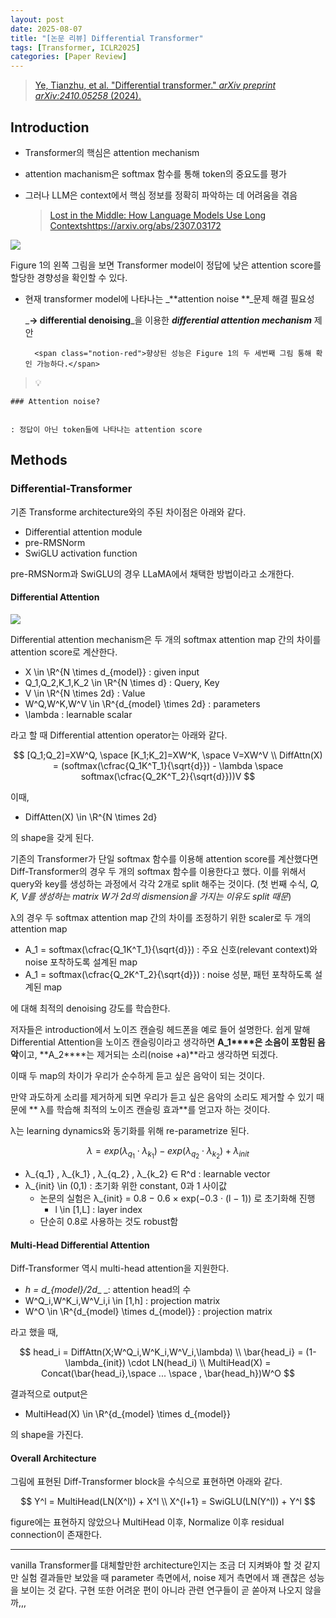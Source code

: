 ```yaml
---
layout: post
date: 2025-08-07
title: "[논문 리뷰] Differential Transformer"
tags: [Transformer, ICLR2025]
categories: [Paper Review]
---
```


> [Ye, Tianzhu, et al. "Differential transformer." ](https://arxiv.org/abs/2410.05258)[_arXiv preprint arXiv:2410.05258_](https://arxiv.org/abs/2410.05258)[ (2024).](https://arxiv.org/abs/2410.05258)



## Introduction

- Transformer의 핵심은 attention mechanism
- attention machanism은 softmax 함수를 통해 token의 중요도를 평가
- 그러나 LLM은 context에서 핵심 정보를 정확히 파악하는 데 어려움을 겪음

	> [Lost in the Middle: How Language Models Use Long Contextshttps://arxiv.org/abs/2307.03172](https://arxiv.org/abs/2307.03172)


![](https://prod-files-secure.s3.us-west-2.amazonaws.com/542b861c-36a8-4051-84e5-8804b6728dba/9083ea56-691a-4752-ae26-47f403431ac8/image.png?X-Amz-Algorithm=AWS4-HMAC-SHA256&X-Amz-Content-Sha256=UNSIGNED-PAYLOAD&X-Amz-Credential=ASIAZI2LB466WZN7CWS3%2F20250928%2Fus-west-2%2Fs3%2Faws4_request&X-Amz-Date=20250928T040059Z&X-Amz-Expires=3600&X-Amz-Security-Token=IQoJb3JpZ2luX2VjECoaCXVzLXdlc3QtMiJHMEUCICMHu%2BBihO4%2FwmfgXQETfL6Q6goF5DHWWKz%2Fc2JBh%2FQaAiEA8f5ONkTPfYGkR1INB9efjqvi15ThhEIFfrfC6BdyCQcqiAQIsv%2F%2F%2F%2F%2F%2F%2F%2F%2F%2FARAAGgw2Mzc0MjMxODM4MDUiDB%2FygjjKPYikWeEypSrcA1M86Ece3JzKKuQU%2BnzjUb%2BAA2sLmfoX0a2xocDDysBSDbanuHDnrdas4P0K%2BhW8mEuTRqKgiHHHy1BISKZGY8pq%2BDrimooS7pTaikZNqa71s51Frul0LINJ%2BsClnbOnmqEhl0DuBxs8Vp3EsxmgU70TkHw3JpOhtllJI6h%2Fh1kGVdhlLuQq5huryrQ6nofSofsfQ3CD0rWM%2BJWt%2Fw692D33wi5y7vTsbG%2B0ScXqrN%2B0PBCxMUrOlgMgi9luvpb%2Fp9QHD0P9kR%2BlXLJDlT7%2B1XKNUeAMvX8s%2BTrGMMudOFBczdxE%2BdCjU0A9GFv2mwpajBCE%2Ff9ZJJDow5ElMc4XolzqvcTQcOVNEbgG7tqEZ4rST%2FQv25co4xpsrwKH0poyV5DfpNCDvbPuHucTnDBuTz1CPJJkaSCsNUumI7eG7auApEfIzacE1eIEbwLMM3kAzh1Ujdbjr9PYubwLPvxwWpbwmLGgVvVb7WOfUDOjwbRcPlJAcRI0CVSfvg8axsrIrliDetFgb7v6DWupMR5AlFDFP2Fhj3yiDrif%2BsWNEY5C2jmB8Tfw7Cw7T9qUDOU7N9%2FL%2FB7TkYBDihlu9NltfYHglQl5QGTQ%2B5Lrm5%2B6hrHLHaVgeGkIxo9QGHa7MJOa4sYGOqUBsBdYpPV3m7ZxtQKp7tknAglaNuWbbIFFo8TTMM%2FG3g5iO9eP4wNz86eD4vyf841hO3E9nyApNIKQ4DVxrW3ANinnhODYjzXTvWdurmQIlOqPcOIxoaQ18B1I0Gc6NM4ABJbO7ZfKM5mP4A9dIp4xxFmxE7gi9Z31Td7t1%2FCs1ZN0YYhBxr73VorGaqCoj83Em%2Bq2ge%2FvpaFM1on%2FLatMAmp83zax&X-Amz-Signature=8ea936a2e1465522f7ee47345fdbdd5da56524cbc039043d7adbb445e72bc95f&X-Amz-SignedHeaders=host&x-amz-checksum-mode=ENABLED&x-id=GetObject)


Figure 1의 왼쪽 그림을 보면 Transformer model이 정답에 낮은 attention score를 할당한 경향성을 확인할 수 있다.

- 현재 transformer model에 나타나는 _**attention noise **_문제 해결 필요성

	_**→ differential denoising**_을 이용한 _**differential attention mechanism**_ 제안


		<span class="notion-red">향상된 성능은 Figure 1의 두 세번째 그림 통해 확인 가능하다.</span>


> 💡 


	### Attention noise?


	: 정답이 아닌 token들에 나타나는 attention score



## Methods



### Differential-Transformer


기존 Transforme architecture와의 주된 차이점은 아래와 같다.

- Differential attention module
- pre-RMSNorm
- SwiGLU activation function

pre-RMSNorm과 SwiGLU의 경우 LLaMA에서 채택한 방법이라고 소개한다.



#### Differential Attention


![](https://prod-files-secure.s3.us-west-2.amazonaws.com/542b861c-36a8-4051-84e5-8804b6728dba/116d70b2-1963-4810-9167-f4c7d8a06e8f/image.png?X-Amz-Algorithm=AWS4-HMAC-SHA256&X-Amz-Content-Sha256=UNSIGNED-PAYLOAD&X-Amz-Credential=ASIAZI2LB466WZN7CWS3%2F20250928%2Fus-west-2%2Fs3%2Faws4_request&X-Amz-Date=20250928T040059Z&X-Amz-Expires=3600&X-Amz-Security-Token=IQoJb3JpZ2luX2VjECoaCXVzLXdlc3QtMiJHMEUCICMHu%2BBihO4%2FwmfgXQETfL6Q6goF5DHWWKz%2Fc2JBh%2FQaAiEA8f5ONkTPfYGkR1INB9efjqvi15ThhEIFfrfC6BdyCQcqiAQIsv%2F%2F%2F%2F%2F%2F%2F%2F%2F%2FARAAGgw2Mzc0MjMxODM4MDUiDB%2FygjjKPYikWeEypSrcA1M86Ece3JzKKuQU%2BnzjUb%2BAA2sLmfoX0a2xocDDysBSDbanuHDnrdas4P0K%2BhW8mEuTRqKgiHHHy1BISKZGY8pq%2BDrimooS7pTaikZNqa71s51Frul0LINJ%2BsClnbOnmqEhl0DuBxs8Vp3EsxmgU70TkHw3JpOhtllJI6h%2Fh1kGVdhlLuQq5huryrQ6nofSofsfQ3CD0rWM%2BJWt%2Fw692D33wi5y7vTsbG%2B0ScXqrN%2B0PBCxMUrOlgMgi9luvpb%2Fp9QHD0P9kR%2BlXLJDlT7%2B1XKNUeAMvX8s%2BTrGMMudOFBczdxE%2BdCjU0A9GFv2mwpajBCE%2Ff9ZJJDow5ElMc4XolzqvcTQcOVNEbgG7tqEZ4rST%2FQv25co4xpsrwKH0poyV5DfpNCDvbPuHucTnDBuTz1CPJJkaSCsNUumI7eG7auApEfIzacE1eIEbwLMM3kAzh1Ujdbjr9PYubwLPvxwWpbwmLGgVvVb7WOfUDOjwbRcPlJAcRI0CVSfvg8axsrIrliDetFgb7v6DWupMR5AlFDFP2Fhj3yiDrif%2BsWNEY5C2jmB8Tfw7Cw7T9qUDOU7N9%2FL%2FB7TkYBDihlu9NltfYHglQl5QGTQ%2B5Lrm5%2B6hrHLHaVgeGkIxo9QGHa7MJOa4sYGOqUBsBdYpPV3m7ZxtQKp7tknAglaNuWbbIFFo8TTMM%2FG3g5iO9eP4wNz86eD4vyf841hO3E9nyApNIKQ4DVxrW3ANinnhODYjzXTvWdurmQIlOqPcOIxoaQ18B1I0Gc6NM4ABJbO7ZfKM5mP4A9dIp4xxFmxE7gi9Z31Td7t1%2FCs1ZN0YYhBxr73VorGaqCoj83Em%2Bq2ge%2FvpaFM1on%2FLatMAmp83zax&X-Amz-Signature=9b4f60c1ed80a9ed010744acfd002082e9531adfebc2e20fe1951b5fe964bd41&X-Amz-SignedHeaders=host&x-amz-checksum-mode=ENABLED&x-id=GetObject)


Differential attention mechanism은 두 개의 softmax attention map 간의 차이를 attention score로 계산한다.

- X \in \R^{N \times d\_{model}} : given input
- Q\_1,Q\_2,K\_1,K\_2 \in \R^{N \times d} : Query, Key
- V \in \R^{N \times 2d} : Value
- W^Q,W^K,W^V \in \R^{d\_{model} \times 2d} : parameters
- \lambda : learnable scalar

라고 할 때 Differential attention operator는 아래와 같다.


$$
[Q_1;Q_2]=XW^Q, \space [K_1;K_2]=XW^K, \space V=XW^V \\
DiffAttn(X) = (softmax(\cfrac{Q_1K^T_1}{\sqrt{d}}) - \lambda \space softmax(\cfrac{Q_2K^T_2}{\sqrt{d}}))V
$$


이때,

- DiffAtten(X) \in \R^{N \times 2d}

의 shape을 갖게 된다.


기존의 Transformer가 단일 softmax 함수를 이용해 attention score를 계산했다면 Diff-Transformer의 경우 두 개의 softmax 함수를 이용한다고 했다. 이를 위해서 query와 key를 생성하는 과정에서 각각 2개로 split 해주는 것이다. <span class="notion-red">(첫 번째 수식, </span><span class="notion-red">_Q, K, V를 생성하는 matrix W가 2d의 dismension을 가지는 이유도 split 때문_</span><span class="notion-red">)</span>


 λ의 경우 두 softmax attention map 간의 차이를 조정하기 위한 scaler로 두 개의 attention map

- A\_1 = softmax(\cfrac{Q\_1K^T\_1}{\sqrt{d}}) : 주요 신호(relevant context)와 noise 포착하도록 설계된 map
- A\_1 = softmax(\cfrac{Q\_2K^T\_2}{\sqrt{d}}) : noise 성분, 패턴 포착하도록 설계된 map 

에 대해 최적의 denoising 강도를 학습한다.


저자들은 introduction에서 노이즈 캔슬링 헤드폰을 예로 들어 설명한다. 쉽게 말해 Differential Attention을 노이즈 캔슬링이라고 생각하면 **A\_1****은 소음이 포함된 음악**이고, **A\_2****는 제거되는 소리(noise +a)**라고 생각하면 되겠다. 


이때 두 map의 차이가 우리가 순수하게 듣고 싶은 음악이 되는 것이다. 


만약 과도하게 소리를 제거하게 되면 우리가 듣고 싶은 음악의 소리도 제거할 수 있기 때문에 ** λ를 학습해 최적의 노이즈 캔슬링 효과**를 얻고자 하는 것이다.


λ는 learning dynamics와 동기화를 위해 re-parametrize 된다.


$$
\lambda = exp(\lambda_{q_1} \cdot \lambda_{k_1}) - exp(\lambda_{q_2} \cdot \lambda_{k_2}) + \lambda_{init}
$$

- λ\_{q\_1} , λ\_{k\_1} , λ\_{q\_2} , λ\_{k\_2} ∈ R^d : learnable vector
- λ\_{init} \in (0,1) : 초기화 위한 constant, 0과 1 사이값
	- 논문의 실험은 λ\_{init} = 0.8 − 0.6 × exp(−0.3 · (l − 1)) 로 초기화해 진행
		- l \in [1,L] : layer index
	- 단순히 0.8로 사용하는 것도 robust함


#### **Multi-Head Differential Attention**


Diff-Transformer 역시 multi-head attention을 지원한다.

- _h = d\_{model}/2d__ _: attention head의 수
- W^Q\_i,W^K\_i,W^V\_i,i \in [1,h] : projection matrix
- W^O \in \R^{d\_{model} \times d\_{model}} : projection matrix

라고 했을 때,


$$
head_i = DiffAttn(X;W^Q_i,W^K_i,W^V_i,\lambda) \\
\bar{head_i} = (1-\lambda_{init}) \cdot LN(head_i) \\
MultiHead(X) = Concat(\bar{head_i},\space ... \space , \bar{head_h})W^O
$$


결과적으로 output은

- MultiHead(X) \in \R^{d\_{model} \times d\_{model}}

의 shape을 가진다.



#### Overall Architecture


그림에 표현된 Diff-Transformer block을 수식으로 표현하면 아래와 같다.


$$
Y^l = MultiHead(LN(X^l)) + X^l \\
X^{l+1} = SwiGLU(LN(Y^l)) + Y^l
$$


figure에는 표현하지 않았으나 MultiHead 이후, Normalize 이후 residual connection이 존재한다.


---


vanilla Transformer를 대체할만한 architecture인지는 조금 더 지켜봐야 할 것 같지만 실험 결과들만 보았을 때 parameter 측면에서, noise 제거 측면에서 꽤 괜찮은 성능을 보이는 것 같다. 구현 또한 어려운 편이 아니라 관련 연구들이 곧 쏟아져 나오지 않을까,,,


